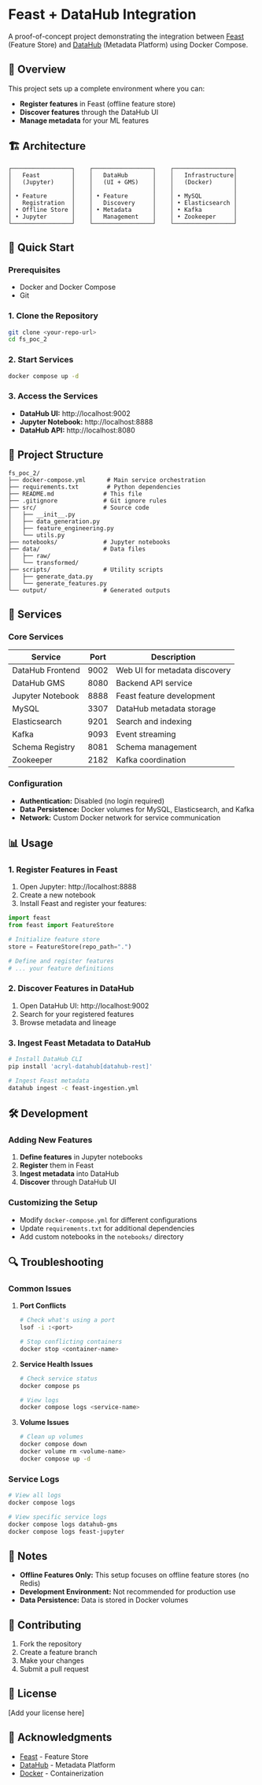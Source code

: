 # Feast + DataHub Integration

A proof-of-concept project demonstrating the integration between [Feast](https://feast.dev/) (Feature Store) and [DataHub](https://datahubproject.io/) (Metadata Platform) using Docker Compose.

## 🎯 Overview

This project sets up a complete environment where you can:
- **Register features** in Feast (offline feature store)
- **Discover features** through the DataHub UI
- **Manage metadata** for your ML features

## 🏗️ Architecture

```
┌─────────────────┐    ┌─────────────────┐    ┌─────────────────┐
│   Feast         │    │   DataHub       │    │   Infrastructure│
│   (Jupyter)     │    │   (UI + GMS)    │    │   (Docker)      │
│                 │    │                 │    │                 │
│ • Feature       │    │ • Feature       │    │ • MySQL         │
│   Registration  │    │   Discovery     │    │ • Elasticsearch │
│ • Offline Store │    │ • Metadata      │    │ • Kafka         │
│ • Jupyter       │    │   Management    │    │ • Zookeeper     │
└─────────────────┘    └─────────────────┘    └─────────────────┘
```

## 🚀 Quick Start

### Prerequisites

- Docker and Docker Compose
- Git

### 1. Clone the Repository

```bash
git clone <your-repo-url>
cd fs_poc_2
```

### 2. Start Services

```bash
docker compose up -d
```

### 3. Access the Services

- **DataHub UI:** http://localhost:9002
- **Jupyter Notebook:** http://localhost:8888
- **DataHub API:** http://localhost:8080

## 📁 Project Structure

```
fs_poc_2/
├── docker-compose.yml      # Main service orchestration
├── requirements.txt        # Python dependencies
├── README.md              # This file
├── .gitignore             # Git ignore rules
├── src/                   # Source code
│   ├── __init__.py
│   ├── data_generation.py
│   ├── feature_engineering.py
│   └── utils.py
├── notebooks/             # Jupyter notebooks
├── data/                  # Data files
│   ├── raw/
│   └── transformed/
├── scripts/               # Utility scripts
│   ├── generate_data.py
│   └── generate_features.py
└── output/                # Generated outputs
```

## 🔧 Services

### Core Services

| Service | Port | Description |
|---------|------|-------------|
| DataHub Frontend | 9002 | Web UI for metadata discovery |
| DataHub GMS | 8080 | Backend API service |
| Jupyter Notebook | 8888 | Feast feature development |
| MySQL | 3307 | DataHub metadata storage |
| Elasticsearch | 9201 | Search and indexing |
| Kafka | 9093 | Event streaming |
| Schema Registry | 8081 | Schema management |
| Zookeeper | 2182 | Kafka coordination |

### Configuration

- **Authentication:** Disabled (no login required)
- **Data Persistence:** Docker volumes for MySQL, Elasticsearch, and Kafka
- **Network:** Custom Docker network for service communication

## 📊 Usage

### 1. Register Features in Feast

1. Open Jupyter: http://localhost:8888
2. Create a new notebook
3. Install Feast and register your features:

```python
import feast
from feast import FeatureStore

# Initialize feature store
store = FeatureStore(repo_path=".")

# Define and register features
# ... your feature definitions
```

### 2. Discover Features in DataHub

1. Open DataHub UI: http://localhost:9002
2. Search for your registered features
3. Browse metadata and lineage

### 3. Ingest Feast Metadata to DataHub

```bash
# Install DataHub CLI
pip install 'acryl-datahub[datahub-rest]'

# Ingest Feast metadata
datahub ingest -c feast-ingestion.yml
```

## 🛠️ Development

### Adding New Features

1. **Define features** in Jupyter notebooks
2. **Register** them in Feast
3. **Ingest metadata** into DataHub
4. **Discover** through DataHub UI

### Customizing the Setup

- Modify `docker-compose.yml` for different configurations
- Update `requirements.txt` for additional dependencies
- Add custom notebooks in the `notebooks/` directory

## 🔍 Troubleshooting

### Common Issues

1. **Port Conflicts**
   ```bash
   # Check what's using a port
   lsof -i :<port>
   
   # Stop conflicting containers
   docker stop <container-name>
   ```

2. **Service Health Issues**
   ```bash
   # Check service status
   docker compose ps
   
   # View logs
   docker compose logs <service-name>
   ```

3. **Volume Issues**
   ```bash
   # Clean up volumes
   docker compose down
   docker volume rm <volume-name>
   docker compose up -d
   ```

### Service Logs

```bash
# View all logs
docker compose logs

# View specific service logs
docker compose logs datahub-gms
docker compose logs feast-jupyter
```

## 📝 Notes

- **Offline Features Only:** This setup focuses on offline feature stores (no Redis)
- **Development Environment:** Not recommended for production use
- **Data Persistence:** Data is stored in Docker volumes

## 🤝 Contributing

1. Fork the repository
2. Create a feature branch
3. Make your changes
4. Submit a pull request

## 📄 License

[Add your license here]

## 🙏 Acknowledgments

- [Feast](https://feast.dev/) - Feature Store
- [DataHub](https://datahubproject.io/) - Metadata Platform
- [Docker](https://www.docker.com/) - Containerization 